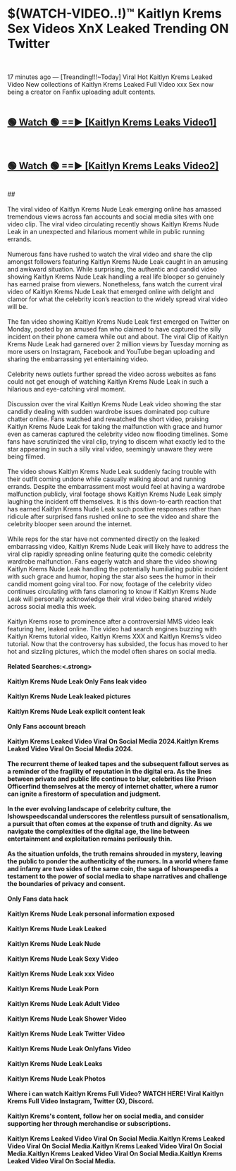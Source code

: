 # $(WATCH-VIDEO..!)™ Kaitlyn Krems Sex Videos XnX Leaked Trending ON Twitter<br>
<br>

17 minutes ago — [Treanding!!!~Today] Viral Hot Kaitlyn Krems Leaked Video New collections of Kaitlyn Krems Leaked Full Video xxx Sex now being a creator on Fanfix uploading adult contents.
<br>
 <br>

##  <a href="https://best2vid.blogspot.com?title=Kaitlyn_Krems">🟢 Watch 🟢 ==► [Kaitlyn Krems Leaks Video1]</a><br>
  <br>

##  <a href="https://best2vid.blogspot.com?title=Kaitlyn_Krems">🟢 Watch 🟢 ==► [Kaitlyn Krems Leaks Video2]</a><br>
  <br>
  ##
  <br>
  <br>
The viral video of Kaitlyn Krems Nude Leak emerging online has amassed tremendous views across fan accounts and social media sites with one video clip. The viral video circulating recently shows Kaitlyn Krems Nude Leak in an unexpected and hilarious moment while in public running errands.
<br><br>
Numerous fans have rushed to watch the viral video and share the clip amongst followers featuring Kaitlyn Krems Nude Leak caught in an amusing and awkward situation. While surprising, the authentic and candid video showing Kaitlyn Krems Nude Leak handling a real life blooper so genuinely has earned praise from viewers. Nonetheless, fans watch the current viral video of Kaitlyn Krems Nude Leak that emerged online with delight and clamor for what the celebrity icon’s reaction to the widely spread viral video will be.
<br><br>
The fan video showing Kaitlyn Krems Nude Leak first emerged on Twitter on Monday, posted by an amused fan who claimed to have captured the silly incident on their phone camera while out and about. The viral Clip of Kaitlyn Krems Nude Leak had garnered over 2 million views by Tuesday morning as more users on Instagram, Facebook and YouTube began uploading and sharing the embarrassing yet entertaining video.
<br><br>
Celebrity news outlets further spread the video across websites as fans could not get enough of watching Kaitlyn Krems Nude Leak in such a hilarious and eye-catching viral moment.
<br><br>
Discussion over the viral Kaitlyn Krems Nude Leak video showing the star candidly dealing with sudden wardrobe issues dominated pop culture chatter online. Fans watched and rewatched the short video, praising Kaitlyn Krems Nude Leak for taking the malfunction with grace and humor even as cameras captured the celebrity video now flooding timelines. Some fans have scrutinized the viral clip, trying to discern what exactly led to the star appearing in such a silly viral video, seemingly unaware they were being filmed.
<br><br>
The video shows Kaitlyn Krems Nude Leak suddenly facing trouble with their outfit coming undone while casually walking about and running errands. Despite the embarrassment most would feel at having a wardrobe malfunction publicly, viral footage shows Kaitlyn Krems Nude Leak simply laughing the incident off themselves. It is this down-to-earth reaction that has earned Kaitlyn Krems Nude Leak such positive responses rather than ridicule after surprised fans rushed online to see the video and share the celebrity blooper seen around the internet.
<br><br>
While reps for the star have not commented directly on the leaked embarrassing video, Kaitlyn Krems Nude Leak will likely have to address the viral clip rapidly spreading online featuring quite the comedic celebrity wardrobe malfunction. Fans eagerly watch and share the video showing Kaitlyn Krems Nude Leak handling the potentially humiliating public incident with such grace and humor, hoping the star also sees the humor in their candid moment going viral too. For now, footage of the celebrity video continues circulating with fans clamoring to know if Kaitlyn Krems Nude Leak will personally acknowledge their viral video being shared widely across social media this week.
<br><br>
Kaitlyn Krems rose to prominence after a controversial MMS video leak featuring her, leaked online. The video had search engines buzzing with Kaitlyn Krems tutorial video, Kaitlyn Krems XXX and Kaitlyn Krems’s video tutorial. Now that the controversy has subsided, the focus has moved to her hot and sizzling pictures, which the model often shares on social media.
<br><br>
<strong>Related Searches:<.strong>
<br><br>
Kaitlyn Krems Nude Leak Only Fans leak video
<br><br>
Kaitlyn Krems Nude Leak leaked pictures
<br><br>
Kaitlyn Krems Nude Leak explicit content leak
<br><br>
Only Fans account breach
<br><br>
Kaitlyn Krems Leaked Video Viral On Social Media 2024.Kaitlyn Krems Leaked Video Viral On Social Media 2024.
<br><br>
The recurrent theme of leaked tapes and the subsequent fallout serves as a reminder of the fragility of reputation in the digital era. As the lines between private and public life continue to blur, celebrities like Prison Officerfind themselves at the mercy of internet chatter, where a rumor can ignite a firestorm of speculation and judgment.
<br><br>
In the ever evolving landscape of celebrity culture, the Ishowspeedscandal underscores the relentless pursuit of sensationalism, a pursuit that often comes at the expense of truth and dignity. As we navigate the complexities of the digital age, the line between entertainment and exploitation remains perilously thin.
<br><br>
As the situation unfolds, the truth remains shrouded in mystery, leaving the public to ponder the authenticity of the rumors. In a world where fame and infamy are two sides of the same coin, the saga of Ishowspeedis a testament to the power of social media to shape narratives and challenge the boundaries of privacy and consent.
<br><br>
Only Fans data hack
<br><br>
Kaitlyn Krems Nude Leak personal information exposed
<br><br>
Kaitlyn Krems Nude Leak Leaked
<br><br>
Kaitlyn Krems Nude Leak Nude
<br><br>
Kaitlyn Krems Nude Leak Sexy Video
<br><br>
Kaitlyn Krems Nude Leak xxx Video
<br><br>
Kaitlyn Krems Nude Leak Porn
<br><br>
Kaitlyn Krems Nude Leak Adult Video
<br><br>
Kaitlyn Krems Nude Leak Shower Video
<br><br>
Kaitlyn Krems Nude Leak Twitter Video
<br><br>
Kaitlyn Krems Nude Leak Onlyfans Video
<br><br>
Kaitlyn Krems Nude Leak Leaks
<br><br>
Kaitlyn Krems Nude Leak Photos
<br><br>
Where i can watch Kaitlyn Krems Full Video? WATCH HERE! Viral Kaitlyn Krems Full Video Instagram, Twitter (X), Discord.
<br><br>
Kaitlyn Krems's content, follow her on social media, and consider supporting her through merchandise or subscriptions.
<br><br>
Kaitlyn Krems Leaked Video Viral On Social Media.Kaitlyn Krems Leaked Video Viral On Social Media.Kaitlyn Krems Leaked Video Viral On Social Media.Kaitlyn Krems Leaked Video Viral On Social Media.Kaitlyn Krems Leaked Video Viral On Social Media.